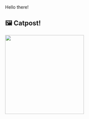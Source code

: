 Hello there!



## 🖼️ Catpost!

<sub>
    <img src="https://cdn2.thecatapi.com/images/c9e.jpg" height="256">
</sub>

